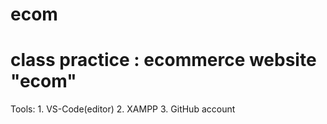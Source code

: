 # ecom

# class practice : ecommerce website  "ecom"

 Tools: 1. VS-Code(editor)
         2. XAMPP
         3. GitHub account
         
         
